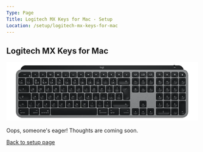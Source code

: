 ```yaml
---
Type: Page
Title: Logitech MX Keys for Mac - Setup
Location: /setup/logitech-mx-keys-for-mac
---
```


## Logitech MX Keys for Mac

<div class="img-container-wide"> <img alt="A picture of the Logitech MX Keys" src="https://raw.githubusercontent.com/george-probably/chachanidze.com/main/Images/setup/logitech-mx-keys-for-mac.webp" )> </div>

Oops, someone's eager! Thoughts are coming soon.

[Back to setup page](/setup)